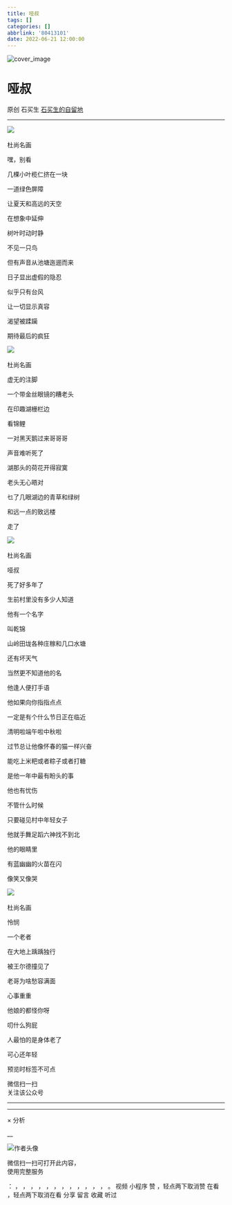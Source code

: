 ```yaml
---
title: 哑叔
tags: []
categories: []
abbrlink: '80413101'
date: 2022-06-21 12:00:00
---
```


![cover_image](20220621哑叔/img1.jpg)

#  哑叔

原创  石买生  [ 石买生的自留地 ](javascript:void\(0\);)

__ _ _ _ _

![](20220621哑叔/img2.jpg)
​

杜尚名画

  

嘿，别看

几棵小叶榄仁挤在一块

一道绿色屏障

让夏天和高远的天空

在想象中延伸

树叶时动时静

不见一只鸟

但有声音从池塘迤逦而来

日子显出虚假的隐忍

似乎只有台风

让一切显示真容

渴望被蹂躏

期待最后的疯狂

![](20220621哑叔/img3.jpg)
​

杜尚名画

  

虚无的注脚

一个带金丝眼镜的糟老头

在印趣湖栅栏边

看锦鲤

一对黑天鹅过来哥哥哥

声音难听死了

湖那头的荷花开得寂寞

老头无心晤对

乜了几眼湖边的青草和绿树

和远一点的致远楼

走了

![](20220621哑叔/img4.jpg)
​

杜尚名画

  

哑叔

死了好多年了

生前村里没有多少人知道

他有一个名字

叫乾锦

山岭田垅各种庄稼和几口水塘

还有坏天气

当然更不知道他的名

他逢人便打手语

他如果向你指指点点

一定是有个什么节日正在临近

清明啦端午啦中秋啦

过节总让他像怀春的猫一样兴奋

能吃上米粑或者粽子或者打糖

是他一年中最有盼头的事

他也有忧伤

不管什么时候

只要碰见村中年轻女子

他就手舞足蹈六神找不到北

他的眼睛里

有蓝幽幽的火苗在闪

像笑又像哭

![](20220621哑叔/img5.jpg)
​

杜尚名画

怜悯

一个老者

在大地上踽踽独行

被王尔德撞见了

老哥为啥愁容满面

心事重重

他娘的都怪你呀

叨什么狗屁

人最怕的是身体老了

可心还年轻

  

预览时标签不可点

微信扫一扫  
关注该公众号





****



****



×  分析

__

![作者头像](shared/img1.png)

微信扫一扫可打开此内容，  
使用完整服务

：  ，  ，  ，  ，  ，  ，  ，  ，  ，  ，  ，  ，  。  视频  小程序  赞  ，轻点两下取消赞  在看  ，轻点两下取消在看
分享  留言  收藏  听过

